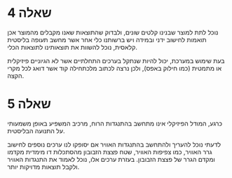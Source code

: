 # שאלה 4
נוכל לתת למוצר שבנינו קלטים שונים, ולבדוק שהתוצאות שאנו מקבלים מהמוצר אכן תואמות לחישוב ידני ובמידה ויש ברשותנו כלי אחר אשר מחשב תעופה בליסטית קלאסית, נוכל להשוות את תוצאותינו לתוצאות הכלי.

בעת שימוש במערכת, יכול להיות שנתקל בערכים התחלתיים אשר לא הגיוניים פיזיקלית או מתמטית (כמו חילוק באפס), ולכן נרצה לכתוב מלכתחילה קוד אשר דואג לכל מקרי הקצה.


# שאלה 5
כרגע, המודל הפיזיקלי אינו מתחשב בהתנגדות הרוח, מרכיב המשפיע באופן משמעותי על התנועה הבליסטית.

לדעתי נוכל להעריך ולהתחשב בהתנגדות האוויר אם יסופקו לנו ערכים נוספים לחישוב גרר האוויר, כמו צפיפות האוויר, שטח פצצת הזבובון מהסתכלות דו מימדית מקדמו ומקדם הגרר של פצצת הזבובון.
בעזרת ערכים אלו, נוכל לאמוד את התנגדות האוויר ולקבל תוצאות מדויקות יותר.